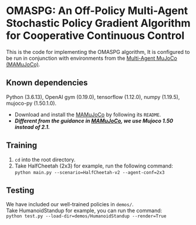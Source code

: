 
# OMASPG: An Off-Policy Multi-Agent Stochastic Policy Gradient Algorithm for Cooperative Continuous Control

This is the code for implementing the OMASPG algorithm,
It is configured to be run in conjunction with environments from the
[Multi-Agent MuJoCo (MAMuJoCo)](https://github.com/schroederdewitt/multiagent_mujoco).

## Known dependencies
Python (3.6.13), OpenAI gym (0.19.0), tensorflow (1.12.0), numpy (1.19.5), mujoco-py (1.50.1.0).
- Download and install the [MAMuJoCo](https://github.com/schroederdewitt/multiagent_mujoco) by following its `README`.
- ***Different from the guidance in [MAMuJoCo](https://github.com/schroederdewitt/multiagent_mujoco), we use Mujoco 1.50 instead of 2.1.***

## Training
1. `cd` into the root directory.
2. Take HalfCheetah (2x3) for example, run the following command: \
`python main.py --scenario=HalfCheetah-v2 --agent-conf=2x3`

## Testing
We have included our well-trained policies in `demos/`.\
Take HumanoidStandup for example, you can run the command:\
 `python test.py --load-dir=demos/HumanoidStandup --render=True`
